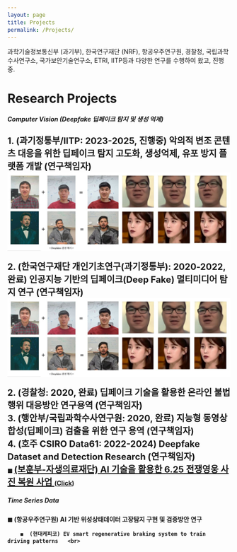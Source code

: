 ```yaml
---
layout: page
title: Projects
permalink: /Projects/
---
```


과학기술정보통신부 (과기부), 한국연구재단 (NRF), 항공우주연구원, 경찰청, 국립과학수사연구소, 국가보안기술연구소, ETRI, IITP등과 다양한 연구를 수행하여 왔고, 진행중. 

<h1 class="page-title">Research Projects</h1>

<div class="section">
    <h5>Computer Vision (Deepfake 딥페이크 탐지 및 생성 억제)</h5>
        <span style="font-size:20px"> <b>1. (과기정통부/IITP: 2023-2025, 진행중)  악의적 변조 콘텐츠 대응을 위한 딥페이크 탐지 고도화, 생성억제, 유포 방지 플랫폼 개발 (연구책임자) </span>  <center><img src="/img/IU2.JPG" alt="" width="1280" /></center> <br>
      <span style="font-size:20px"> 2. (한국연구재단 개인기초연구(과기정통부): 2020-2022, 완료)  인공지능 기반의 딥페이크(Deep Fake) 멀티미디어 탐지 연구 (연구책임자) </span> <center><img src="/img/IU2.JPG" alt="" width="1280" /></center> <br>
      <span style="font-size:20px"> 2. (경찰청: 2020, 완료)  딥페이크 기술을 활용한 온라인 불법행위 대응방안 연구용역 (연구책임자) </span> <br>
      <span style="font-size:20px"> 3. (행안부/국립과학수사연구원: 2020, 완료)  지능형 동영상 합성(딥페이크) 검출을 위한 연구 용역 (연구책임자) </span> <br>
      <span style="font-size:20px"> 4. (호주 CSIRO Data61: 2022-2024) Deepfake Dataset and Detection Research (연구책임자) </span> 
            
        

</div>

<div class="section">
        ◼  <a style="font-size:20px" href="../Heroface_restoration/">(보훈부-자생의료재단) AI 기술을 활용한 6.25 전쟁영웅 사진 복원 사업  </a> (<a href="../Heroface_restoration/"  target="_blank">Click</a>)<br>    

</div>

<div class="section">
    <h5>Time Series Data</h5>
        ◼  (항공우주연구원) AI 기반 위성상태데이터 고장탐지 구현 및 검증방안 연구 <br>

    
        ◼  (현대케피코) EV smart regenerative braking system to train driving patterns   <br>    
      



</div>



<!--
<div class="section">
    <h5>Deepfake Detection and Generation reserch (딥페이크 탐지 및 생성 연구) 
        ◼  Unified Deepfake Detection Methods <br>
        ◼  Deepfake Generation <br>
        ◼  딥페이크관련 정책 및 대응방안 연구 <br>
        ◼  연구성과물: <br>
    
    
</div>


<div class="section">
    <h5> 인공지능 활용 위성영상 자동탐지 기술개발 추진방안 연구 </h5> 
        ◼  우주개발기반조성 및 성과확산사업 <br>
        ◼  Object Detection and Classification Research <br>
        ◼  연구성과물: <br>
</div>

<div class="section">
    <h5> AI 기반 위성상태데이터 고장탐지 구현 및 검증방안 연구 [ML/ANOMALY/DATA]</h5> 
        ◼  Multivariate Anomaly Detection Research <br>
        ◼  Ground big data system design <br>
        ◼  연구성과물: <br>
</div>

<div class="section">
    <h5> Cyber-Physical Systems (CPS) Anomaly Detection</h5> 
        ◼  Multivariate Anomaly Detection Research <br>
        ◼  연구성과물: <br>
</div>
-->



